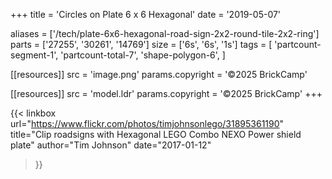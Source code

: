+++
title = 'Circles on Plate 6 x 6 Hexagonal'
date  = '2019-05-07'

aliases = ['/tech/plate-6x6-hexagonal-road-sign-2x2-round-tile-2x2-ring']
parts = ['27255', '30261', '14769']
size  = ['6s', '6s', '1s']
tags  = [
  'partcount-segment-1',
  'partcount-total-7',
  'shape-polygon-6',
]

[[resources]]
src              = 'image.png'
params.copyright = '©2025 BrickCamp'

[[resources]]
src              = 'model.ldr'
params.copyright = '©2025 BrickCamp'
+++

{{< linkbox
    url="https://www.flickr.com/photos/timjohnsonlego/31895361190"
    title="Clip roadsigns with Hexagonal LEGO Combo NEXO Power shield plate"
    author="Tim Johnson"
    date="2017-01-12"
>}}
